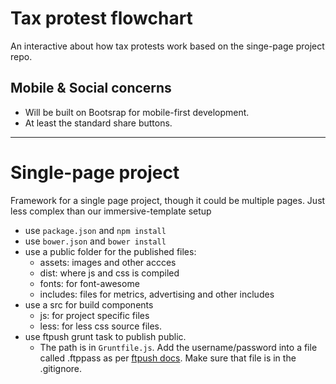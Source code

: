 Tax protest flowchart
======================

An interactive about how tax protests work based on the singe-page project repo.

## Mobile & Social concerns

* Will be built on Bootsrap for mobile-first development.
* At least the standard share buttons.



-----------------------

Single-page project
==============================

Framework for a single page project, though it could be multiple pages. Just less complex than our immersive-template setup

* use `package.json` and `npm install`
* use `bower.json` and `bower install`
* use a public folder for the published files:
	* assets: images and other accces
	* dist: where js and css is compiled
	* fonts: for font-awesome
	* includes: files for metrics, advertising and other includes
* use a src for build components
	* js: for project specific files
	* less: for less css source files.
* use ftpush grunt task to publish public.
	* The path is in `Gruntfile.js`. Add the username/password into a file called .ftppass as per [ftpush docs](https://www.npmjs.com/package/grunt-ftpush). Make sure that file is in the .gitignore.